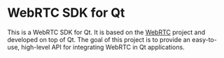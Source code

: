 # WebRTC SDK for Qt

This is a WebRTC SDK for Qt. It is based on the [WebRTC](https://webrtc.org) project and developed on top of Qt. The goal of this project is to provide an easy-to-use, high-level API for integrating WebRTC in Qt applications.